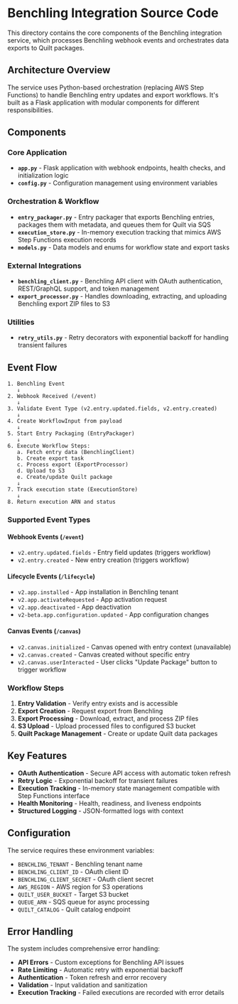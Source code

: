 # Benchling Integration Source Code

This directory contains the core components of the Benchling integration service, which processes Benchling webhook events and orchestrates data exports to Quilt packages.

## Architecture Overview

The service uses Python-based orchestration (replacing AWS Step Functions) to handle Benchling entry updates and export workflows. It's built as a Flask application with modular components for different responsibilities.

## Components

### Core Application

- **`app.py`** - Flask application with webhook endpoints, health checks, and initialization logic
- **`config.py`** - Configuration management using environment variables

### Orchestration & Workflow

- **`entry_packager.py`** - Entry packager that exports Benchling entries, packages them with metadata, and queues them for Quilt via SQS
- **`execution_store.py`** - In-memory execution tracking that mimics AWS Step Functions execution records
- **`models.py`** - Data models and enums for workflow state and export tasks

### External Integrations

- **`benchling_client.py`** - Benchling API client with OAuth authentication, REST/GraphQL support, and token management
- **`export_processor.py`** - Handles downloading, extracting, and uploading Benchling export ZIP files to S3

### Utilities

- **`retry_utils.py`** - Retry decorators with exponential backoff for handling transient failures

## Event Flow

```text
1. Benchling Event
   ↓
2. Webhook Received (/event)
   ↓
3. Validate Event Type (v2.entry.updated.fields, v2.entry.created)
   ↓
4. Create WorkflowInput from payload
   ↓
5. Start Entry Packaging (EntryPackager)
   ↓
6. Execute Workflow Steps:
   a. Fetch entry data (BenchlingClient)
   b. Create export task
   c. Process export (ExportProcessor)
   d. Upload to S3
   e. Create/update Quilt package
   ↓
7. Track execution state (ExecutionStore)
   ↓
8. Return execution ARN and status
```

### Supported Event Types

#### Webhook Events (`/event`)

- `v2.entry.updated.fields` - Entry field updates (triggers workflow)
- `v2.entry.created` - New entry creation (triggers workflow)

#### Lifecycle Events (`/lifecycle`)

- `v2.app.installed` - App installation in Benchling tenant
- `v2.app.activateRequested` - App activation request
- `v2.app.deactivated` - App deactivation
- `v2-beta.app.configuration.updated` - App configuration changes

#### Canvas Events (`/canvas`)

- `v2.canvas.initialized` - Canvas opened with entry context (unavailable)
- `v2.canvas.created` - Canvas created without specific entry
- `v2.canvas.userInteracted` - User clicks "Update Package" button to trigger workflow

### Workflow Steps

1. **Entry Validation** - Verify entry exists and is accessible
2. **Export Creation** - Request export from Benchling
3. **Export Processing** - Download, extract, and process ZIP files
4. **S3 Upload** - Upload processed files to configured S3 bucket
5. **Quilt Package Management** - Create or update Quilt data packages

## Key Features

- **OAuth Authentication** - Secure API access with automatic token refresh
- **Retry Logic** - Exponential backoff for transient failures
- **Execution Tracking** - In-memory state management compatible with Step Functions interface
- **Health Monitoring** - Health, readiness, and liveness endpoints
- **Structured Logging** - JSON-formatted logs with context

## Configuration

The service requires these environment variables:

- `BENCHLING_TENANT` - Benchling tenant name
- `BENCHLING_CLIENT_ID` - OAuth client ID
- `BENCHLING_CLIENT_SECRET` - OAuth client secret
- `AWS_REGION` - AWS region for S3 operations
- `QUILT_USER_BUCKET` - Target S3 bucket
- `QUEUE_ARN` - SQS queue for async processing
- `QUILT_CATALOG` - Quilt catalog endpoint

## Error Handling

The system includes comprehensive error handling:

- **API Errors** - Custom exceptions for Benchling API issues
- **Rate Limiting** - Automatic retry with exponential backoff
- **Authentication** - Token refresh and error recovery
- **Validation** - Input validation and sanitization
- **Execution Tracking** - Failed executions are recorded with error details
